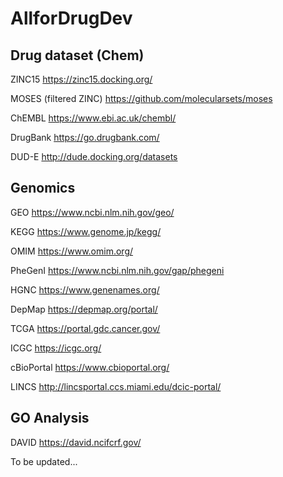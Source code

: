 # AllforDrugDev

## Drug dataset (Chem)
ZINC15
https://zinc15.docking.org/

MOSES (filtered ZINC)
https://github.com/molecularsets/moses

ChEMBL
https://www.ebi.ac.uk/chembl/

DrugBank
https://go.drugbank.com/

DUD-E
http://dude.docking.org/datasets

## Genomics
GEO
https://www.ncbi.nlm.nih.gov/geo/

KEGG 
https://www.genome.jp/kegg/

OMIM
https://www.omim.org/

PheGenI
https://www.ncbi.nlm.nih.gov/gap/phegeni

HGNC
https://www.genenames.org/

DepMap
https://depmap.org/portal/

TCGA
https://portal.gdc.cancer.gov/

ICGC
https://icgc.org/

cBioPortal
https://www.cbioportal.org/

LINCS
http://lincsportal.ccs.miami.edu/dcic-portal/

## GO Analysis
DAVID
https://david.ncifcrf.gov/





To be updated...
